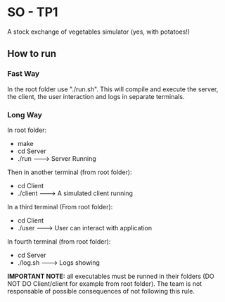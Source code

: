 # SO - TP1

A stock exchange of vegetables simulator (yes, with potatoes!)

## How to run

### Fast Way
In the root folder use "./run.sh". This will compile and execute the server, the client, the user interaction and logs in separate terminals.

### Long Way
In  root folder: 
* make
* cd Server
* ./run
---> Server Running

Then in another terminal (from root folder):
* cd Client
* ./client
---> A simulated client running

In a third terminal (From root folder):
* cd Client
* ./user
---> User can interact with application

In fourth terminal (from root folder):
* cd Server
* ./log.sh
---> Logs showing

**IMPORTANT NOTE:** all executables must be runned in their folders (DO NOT DO Client/client for example from root folder). The team is not responsable of possible consequences of not following this rule.